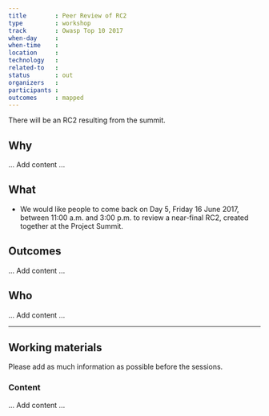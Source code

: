 ```yaml
---
title        : Peer Review of RC2
type         : workshop
track        : Owasp Top 10 2017
when-day     :
when-time    :
location     :
technology   :
related-to   :
status       : out
organizers   :
participants :
outcomes     : mapped
---
```


There will be an RC2 resulting from the summit.

## Why

... Add content ...

## What

 - We would like people to come back on Day 5, Friday 16 June 2017, between 11:00 a.m. and 3:00 p.m. to review a near-final RC2, created together at the Project Summit.

## Outcomes

... Add content ...


## Who

... Add content ...

---

## Working materials

Please add as much information as possible before the sessions.

### Content

... Add content ...

